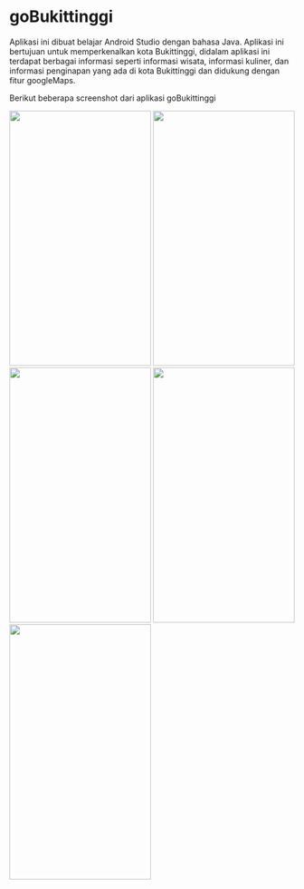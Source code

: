 # goBukittinggi

Aplikasi ini dibuat belajar Android Studio dengan bahasa Java. Aplikasi ini bertujuan untuk memperkenalkan kota Bukittinggi, didalam aplikasi ini terdapat berbagai informasi seperti informasi wisata, informasi kuliner, dan informasi penginapan yang ada di kota Bukittinggi dan didukung dengan fitur googleMaps.

Berikut beberapa screenshot dari aplikasi goBukittinggi

<img src=https://user-images.githubusercontent.com/36125141/71878158-8ddcd180-315d-11ea-838e-bcb0698c9637.jpeg width="250" height="450">


<img src=https://user-images.githubusercontent.com/36125141/71878151-8d443b00-315d-11ea-912c-47db17fcf70a.jpeg width="250" height="450">


<img src=https://user-images.githubusercontent.com/36125141/71878152-8d443b00-315d-11ea-86ad-193483c6166a.jpeg width="250" height="450">


<img src=https://user-images.githubusercontent.com/36125141/71878153-8ddcd180-315d-11ea-9bff-da1117bd8406.jpeg width="250" height="450">


<img src=https://user-images.githubusercontent.com/36125141/71878155-8ddcd180-315d-11ea-8ed6-01028a581a60.jpeg width="250" height="450">

